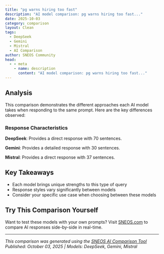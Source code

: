 ```yaml
---
title: "pg warns hiring too fast"
description: "AI model comparison: pg warns hiring too fast..."
date: 2025-10-03
category: comparison
layout: Clean
tags:
  - DeepSeek
  - Gemini
  - Mistral
  - AI Comparison
author: SNEOS Community
head:
  - - meta
    - name: description
      content: "AI model comparison: pg warns hiring too fast..."
---
```


<ChatComparison
  title="pg warns hiring too fast"
  prompt="pg warns hiring too fast"
  :responses='{"DeepSeek": "Of course. This is a classic and critical challenge for growing startups. When a Product Manager (or any leader) warns that \u0022we\u0027re hiring too fast,\u0022 they are sounding a major alarm about operational, cultural, and product risks.\n\nHere\u2019s a breakdown of what they likely mean, the very real dangers they\u0027re seeing, and how to address it.\n\n### What the PM is Really Saying (The Underlying Concerns)\n\nThis warning isn\u0027t about the headcount number itself, but about the **system\u0027s inability to absorb new people effectively.** They are likely seeing:\n\n1. **Onboarding \u0026 Mentorship Breakdown:** New hires aren\u0027t getting the proper context, training, or mentorship. They\u0027re left to \u0022sink or swim,\u0022 leading to slow ramp-up time, incorrect assumptions, and rework.\n2. **Dilution of Culture \u0026 Standards:** The shared sense of purpose, quality standards, and \u0022how we build things here\u0022 is getting watered down. New hires might bring conflicting practices from previous companies.\n3. **Communication Overhead Explosion:** As the team grows, the number of communication paths grows exponentially. The PM sees meetings about meetings, decision-making slowing down, and engineers spending more time talking about work than doing it.\n4. **Process Erosion:** The lightweight, effective processes that worked with 10 people are breaking under the strain of 30. There\u0027s no clear framework for decision-making, prioritization, or execution, leading to chaos.\n5. **Decreased Productivity Per Engineer (Brooks\u0027 Law):** This is a classic principle: \u0022Adding manpower to a late software project makes it later.\u0022 New hires require time from existing senior members to train them, which pulls those seniors away from their critical path work, creating a net *negative* productivity in the short term.\n\n---\n\n### The Specific Risks to the Product (Why the PM is Worried)\n\nA PM\u0027s primary concern is shipping a successful product. Hiring too fast directly threatens this:\n\n* **Drop in Quality \u0026 Velocity:** Rushed onboarding and broken processes lead to more bugs, technical debt, and slower feature development.\n* **Loss of Product Cohesion:** Without strong, centralized communication, teams start building features that don\u0027t fit well together or that solve isolated problems instead of user-centric journeys.\n* **Misalignment on Vision:** It becomes impossible to ensure every new engineer and designer deeply understands the \u0022why\u0022 behind the product. They start executing on tickets without context, leading to a disjointed user experience.\n* **Team Morale Suffers:** Existing team members become overwhelmed, burnt out from mentoring, and frustrated by the chaos. This can lead to the departure of your most valuable senior people.\n\n---\n\n### How to Respond: A Strategic Approach\n\nThis warning should be treated as a critical data point, not as resistance to growth. Here\u2019s how to address it constructively.\n\n#### 1. Diagnose the Problem Together\nDon\u0027t just debate the pace. Get specific. Ask the PM:\n* \u0022Can you give me 1-2 recent examples where you felt the strain of new hires?\u0022\n* \u0022Which of our processes are breaking the most? (e.g., sprint planning, design reviews, technical spec reviews)\u0022\n* \u0022Are you seeing a drop in code quality or velocity? Let\u0027s look at the data.\u0022\n\n#### 2. Strengthen the Foundation *Before* More Hiring\n**Pump the brakes temporarily** to fix the core issues. It\u0027s easier to build a foundation for 50 people when you have 40 than when you\u0027re trying to get to 60.\n\n* **Invest in Onboarding:** Create a structured onboarding program with clear documentation, mentorship pairings, and a checklist for the first 30/60/90 days.\n* **Formalize (Just Enough) Process:** Define clear \u0022Definition of Ready\u0022 and \u0022Definition of Done.\u0022 Establish lightweight rituals for product reviews and technical design discussions.\n* **Clarify Roles \u0026 Communication:** Revisit team charters, clarify decision rights (RACI charts can help), and define communication channels (e.g., \u0022This type of decision goes in Slack, this type needs a meeting\u0022).\n\n#### 3. Shift from \u0022Hiring as a Goal\u0022 to \u0022Hiring as a Strategy\u0022\n* **Hire for Leads and Mentors:** Instead of just stacking junior engineers, prioritize hiring senior team leads and managers who can act as force multipliers and stabilize the growing teams.\n* **Quality over Quantity:** Be extremely selective. One great, culturally-aligned engineer who ramps up quickly is better than three average ones who drain resources and create chaos.\n* **Onboard in Cohorts:** Instead of trickling in one person every week, consider grouping start dates. This makes structured onboarding more efficient and helps new hires build a peer support network.\n\n#### 4. Communicate the \u0022Why\u0022 Relentlessly\nThe PM needs to be a partner in this. Ensure they, and everyone else, understands:\n* **The Business Rationale:** Why is this growth necessary? (e.g., \u0022We are entering a new market and need a dedicated team,\u0022 or \u0022Our user base is growing 20% MoM and we need to scale our platform.\u0022)\n* **The Plan to Mitigate Risks:** Share the concrete steps you\u0027re taking from point #2 above. Show that leadership is aware of the challenges and is proactively addressing them.\n\n### Sample Script for a Discussion\n\n\u003E \u0022I hear your concern, and it\u0027s valid. I\u0027m also worried about overloading the team and hurting our velocity. The business requires us to grow to tackle [Strategic Goal X], but we can\u0027t do it by breaking the team.\n\u003E\n\u003E Let\u0027s pause the next two planned hires and use that time to build a better onboarding plan and clarify our team-level decision-making process. I\u0027d like you to own the part about ensuring product context is effectively passed to new hires. If we can stabilize at our current size, we can resume hiring with more confidence.\u0022\n\n**In summary:** The PM\u0027s warning is a gift. It\u0027s an opportunity to fix foundational issues that will hamstring the company at scale. By slowing down to speed up, you build a stronger, more scalable organization that can actually support its ambitious growth goals.", "Gemini": "Paul Graham (pg), co-founder of Y Combinator, has indeed warned about hiring too fast, particularly for startups. His concerns stem from the potential for detrimental effects on company culture, efficiency, and overall success. Here\u0027s a breakdown of his reasoning:\n\n**Why Paul Graham (and many others) Warns Against Hiring Too Fast:**\n\n* **Dilution of Culture:**\n * **Loss of Identity:** A core, early team establishes the culture, values, and work ethic of a startup. Hiring too quickly can dilute these core values, making it difficult to maintain the initial spirit of innovation and dedication. New hires might not be as invested in the company\u0027s mission or align with its existing principles.\n * **Formation of Subcultures:** Large influxes of new people can create internal subcultures, potentially leading to friction and misalignment within the organization.\n* **Compromised Quality of Hires:**\n * **Rushed Decisions:** When under pressure to fill positions quickly, companies often lower their hiring standards. This can result in hiring less skilled or less motivated individuals who don\u0027t contribute as effectively.\n * **Missed Red Flags:** A rushed interview process may fail to uncover crucial personality traits or skill gaps that would otherwise disqualify a candidate.\n* **Increased Management Overhead:**\n * **Training and Onboarding Strain:** Rapid growth overwhelms the existing team with the burden of training and onboarding new employees. This distracts them from their core responsibilities and can lead to subpar training.\n * **Managerial Capacity:** Existing managers may not have the capacity to effectively manage a rapidly expanding team, leading to poor performance management and disengagement among employees.\n* **Financial Strain:**\n * **Unnecessary Costs:** Hiring comes with significant costs, including salaries, benefits, office space, and equipment. If growth slows down or the new hires aren\u0027t productive, the company can quickly find itself in a financially precarious situation.\n * **Premature Scaling:** Hiring in anticipation of future growth can be risky if that growth doesn\u0027t materialize. The company is then stuck with overhead costs it can\u0027t justify.\n* **Communication and Coordination Challenges:**\n * **Communication Breakdown:** As teams grow, communication becomes more complex. It becomes harder to keep everyone informed and aligned on goals.\n * **Slower Decision-Making:** More people involved in decision-making processes can lead to slower and more cumbersome decision-making, hindering agility and innovation.\n\n**Paul Graham\u0027s Specific Advice:**\n\nWhile he hasn\u0027t stated a single \u0022hire slowly\u0022 mantra, his advice, distilled from various essays and talks, includes:\n\n* **Focus on Quality over Quantity:** Prioritize finding the *right* people, even if it takes longer.\n* **Trust Your Gut:** He emphasizes the importance of instinct in hiring. If you have reservations about a candidate, don\u0027t ignore them.\n* **Hire People Who Are Passionate about Your Mission:** Look for individuals who genuinely believe in what the company is trying to achieve.\n* **Be Patient:** Don\u0027t succumb to the pressure to hire quickly. Take the time to find the best fit.\n* **Maintain a Strong Core Team:** Protect the core team\u0027s culture and values. Ensure new hires are a good fit with the existing team.\n\n**In Summary:**\n\nPaul Graham\u0027s warnings against hiring too fast are rooted in the understanding that a strong, cohesive team is crucial for a startup\u0027s success. While growth is important, it shouldn\u0027t come at the expense of culture, quality, and financial stability. He advocates for a more measured and deliberate approach to hiring, prioritizing quality and cultural fit over speed.\n", "Mistral": "When a company is growing rapidly, it\u0027s common to face the challenge of hiring quickly to meet demand. However, hiring too fast can lead to several issues. Here are some warnings and considerations to keep in mind:\n\n1. **Quality of Hires**: Rapid hiring can lead to compromises in the recruitment process. You might end up hiring candidates who are not the best fit for the role or the company culture, which can affect overall productivity and team dynamics.\n\n2. **Onboarding Challenges**: Quickly hiring a large number of employees can strain your onboarding resources. New hires may not receive adequate training or support, leading to slower integration and lower initial productivity.\n\n3. **Cultural Dilution**: A sudden influx of new employees can dilute the company culture. It\u0027s important to ensure that new hires understand and align with your company\u0027s values and mission.\n\n4. **Management Strain**: Managers may struggle to handle a rapidly growing team, leading to inadequate guidance, communication issues, and potential burnout.\n\n5. **Resource Constraints**: Fast hiring can outpace your company\u0027s infrastructure, such as office space, equipment, and support services. This can lead to logistical challenges and decreased efficiency.\n\n6. **Legal and Compliance Risks**: Quick hiring processes might overlook necessary background checks, employment verifications, or other legal requirements, exposing your company to potential risks.\n\n7. **Employee Engagement and Retention**: If new hires feel overwhelmed, under-supported, or misaligned with the company, they may disengage quickly or leave, leading to high turnover rates and further recruitment costs.\n\n8. **Strategic Misalignment**: Hiring too fast might lead to roles and structures that don\u0027t align with the company\u0027s long-term strategy, causing inefficiencies and potential restructuring in the future.\n\n### Strategies to Mitigate Risks\n\n1. **Plan Ahead**: Develop a strategic hiring plan that aligns with your business goals and growth projections.\n\n2. **Standardize Processes**: Ensure that your recruitment and onboarding processes are well-defined and scalable.\n\n3. **Invest in Training**: Provide comprehensive training programs for new hires to help them integrate smoothly.\n\n4. **Leverage Technology**: Use HR software and tools to streamline the hiring process and manage new employees effectively.\n\n5. **Focus on Culture**: Reinforce your company culture through regular communication, team-building activities, and clear expectations.\n\n6. **Support Managers**: Provide additional resources and training for managers to help them handle growing teams effectively.\n\n7. **Monitor and Adjust**: Regularly review your hiring practices and make adjustments as needed to ensure quality and alignment with company goals.\n\nBy being mindful of these considerations and implementing strategic measures, you can mitigate the risks associated with rapid hiring and ensure sustainable growth for your company."}' 
  published-date="21:02"
/>

## Analysis

This comparison demonstrates the different approaches each AI model takes when responding to the same prompt. Here are the key differences observed:

### Response Characteristics

**DeepSeek**: Provides a direct response with 70 sentences. 

**Gemini**: Provides a detailed response with 30 sentences. 

**Mistral**: Provides a direct response with 37 sentences. 

## Key Takeaways

- Each model brings unique strengths to this type of query
- Response styles vary significantly between models
- Consider your specific use case when choosing between these models

## Try This Comparison Yourself

Want to test these models with your own prompts? Visit [SNEOS.com](https://sneos.com) to compare AI responses side-by-side in real-time.

---

*This comparison was generated using the [SNEOS AI Comparison Tool](https://sneos.com)*
*Published: October 03, 2025 | Models: DeepSeek, Gemini, Mistral*
